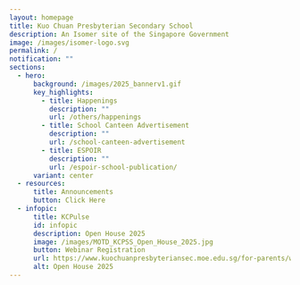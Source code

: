 ```yaml
---
layout: homepage
title: Kuo Chuan Presbyterian Secondary School
description: An Isomer site of the Singapore Government
image: /images/isomer-logo.svg
permalink: /
notification: ""
sections:
  - hero:
      background: /images/2025_bannerv1.gif
      key_highlights:
        - title: Happenings
          description: ""
          url: /others/happenings
        - title: School Canteen Advertisement
          description: ""
          url: /school-canteen-advertisement
        - title: ESPOIR
          description: ""
          url: /espoir-school-publication/
      variant: center
  - resources:
      title: Announcements
      button: Click Here
  - infopic:
      title: KCPulse
      id: infopic
      description: Open House 2025
      image: /images/MOTD_KCPSS_Open_House_2025.jpg
      button: Webinar Registration
      url: https://www.kuochuanpresbyteriansec.moe.edu.sg/for-parents/webinar-registration/
      alt: Open House 2025
---
```

